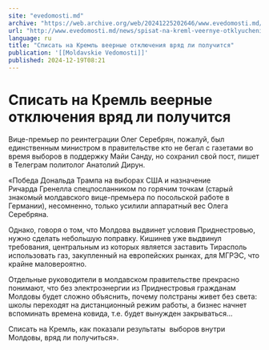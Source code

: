 ```yaml
---
site: "evedomosti.md"
archive: "https://web.archive.org/web/20241225202646/www.evedomosti.md/news/spisat-na-kreml-veernye-otklyucheniya-vryad-li-poluchitsya"
url: "http://www.evedomosti.md/news/spisat-na-kreml-veernye-otklyucheniya-vryad-li-poluchitsya"
language: ru
title: "Списать на Кремль веерные отключения вряд ли получится"
publication: '[[Moldavskie Vedomosti]]'
published: 2024-12-19T08:21
---
```


# Списать на Кремль веерные отключения вряд ли получится

Вице-премьер по реинтеграции Олег Серебрян, пожалуй, был единственным министром в правительстве кто не бегал с газетами во время выборов в поддержку Майи Санду, но сохранил свой пост, пишет в Телеграм политолог Анатолий Дирун.

«Победа Дональда Трампа на выборах США и назначение Ричарда Гренелла спецпосланником по горячим точкам (старый знакомый молдавского вице-премьера по посольской работе в Германии), несомненно, только усилили аппаратный вес Олега Серебряна.

Однако, говоря о том, что Молдова выдвинет условия Приднестровью, нужно сделать небольшую поправку. Кишинев уже выдвинул требования, центральным из которых является заставить Тирасполь использовать газ, закупленный на европейских рынках, для МГРЭС, что крайне маловероятно.

Отдельные руководители в молдавском правительстве прекрасно понимают, что без электроэнергии из Приднестровья гражданам Молдовы будет сложно объяснить, почему полстраны живет без света: школы переходят на дистанционный режим работы, а бизнес начнет вспоминать времена ковида, т.е. будет вынужден закрываться...

Списать на Кремль, как показали результаты  выборов внутри Молдовы, вряд ли получиться».